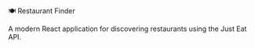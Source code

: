 🍽️ Restaurant Finder

A modern React application for discovering restaurants using the Just Eat API.
